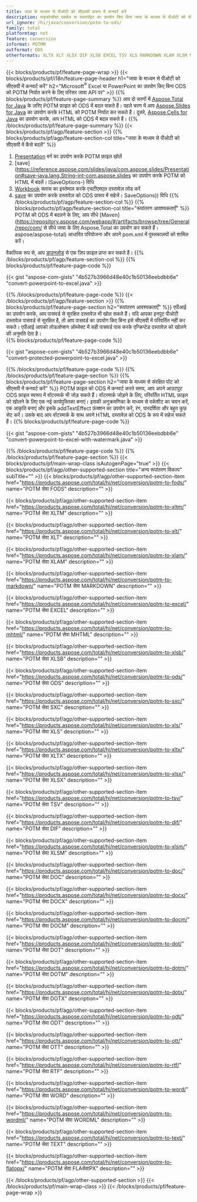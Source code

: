 ```yaml
---
title: जावा के माध्यम से पीओटी को सीएसवी प्रारूप में कनवर्ट करें
description: माइक्रोसॉफ्ट एक्सेल या पावरपॉइंट का उपयोग किए बिना जावा के माध्यम से पीओटी को सीएसवी प्रारूप में कनवर्ट करें
url_ignore: /hi/java/conversion/potm-to-ods/
family: total
platformtag: net
feature: conversion
informat: POTMM
outformat: ODS
otherformats: XLTX XLT XLSX DIF XLSB EXCEL TSV XLS MARKDOWN XLAM XLSM MHTML FODS SXC XLTM ODS DOC DOCX DOCM DOT DOTM DOTX ODT OTT RTF WORD WORDML TEXT FLATOPX
---
```

{{< blocks/products/pf/feature-page-wrap >}}
{{< blocks/products/pf/i18n/feature-page-header h1="जावा के माध्यम से पीओटी को सीएसवी में कनवर्ट करें" h2="Microsoft<sup>&reg;</sup> Excel या PowerPoint का उपयोग किए बिना ODS को POTM निर्यात करने के लिए परिसर जावा API पर" >}}
{{% blocks/products/pf/feature-page-summary %}}
आप दो चरणों में [Aspose.Total for Java](https://products.aspose.com/total/java/) के ज़रिए POTM फ़ाइल को ODS में बदल सकते हैं। पहले चरण में आप [Aspose.Slides for Java](https://products.aspose.com/slides/java/) का उपयोग करके HTML को POTM निर्यात कर सकते हैं। दूसरे, [Aspose.Cells for Java](https://products.aspose.com/cells/java/) का उपयोग करके, आप HTML को ODS में बदल सकते हैं।
{{% /blocks/products/pf/feature-page-summary  %}}
{{< blocks/products/pf/agp/feature-section >}}
{{% blocks/products/pf/agp/feature-section-col title="जावा के माध्यम से पीओटी को सीएसवी में कैसे बदलें" %}}
1. [Presentation](https://reference.aspose.com/slides/java/com.aspose.slides/Presentation) वर्ग का उपयोग करके POTM फ़ाइल खोलें
2. [save](https://reference.aspose.com/slides/java/com.aspose.slides/Presentation#save-java.lang.String-int-com.aspose.slides का उपयोग करके POTM को HTML में बदलें। ISaveOptions-) विधि
3. [Workbook](https://reference.aspose.com/cells/java/com.aspose.cells/Workbook) क्लास का इस्तेमाल करके एचटीएमएल दस्तावेज़ लोड करें
4. [save](https://reference.aspose.com/cells/java/com.aspose.cells/workbook#save(java.lang.String,%20com.aspose.cells)) का उपयोग करके दस्तावेज़ को ODS प्रारूप में सहेजें। SaveOptions)) विधि
{{% /blocks/products/pf/agp/feature-section-col %}}
{{% blocks/products/pf/agp/feature-section-col title="रूपांतरण आवश्यकताएँ" %}}
POTM को ODS में बदलने के लिए, आप सीधे [Maven](https://repository.aspose.com/webapp/#/artifacts/browse/tree/General/repo/com/ से सीधे जावा के लिए Aspose.Total का उपयोग कर सकते हैं। aspose/aspose-total) आधारित परियोजना और अपने pom.xml में पुस्तकालयों को शामिल करें।

वैकल्पिक रूप से, आप [डाउनलोड](https://downloads.aspose.com/total/java) से एक ज़िप फ़ाइल प्राप्त कर सकते हैं।
{{% /blocks/products/pf/agp/feature-section-col %}}
{{% blocks/products/pf/feature-page-code %}}

{{< gist "aspose-com-gists" "4b527b3966d48e40c1b50136eebdbb6e" "convert-powerpoint-to-excel.java" >}}


{{% /blocks/products/pf/feature-page-code %}}
{{< /blocks/products/pf/agp/feature-section >}}
{{% blocks/products/pf/feature-page-section  h2="रूपांतरण आवश्यकताएँ" %}}
एपीआई का उपयोग करके, आप पासवर्ड से सुरक्षित दस्तावेज़ भी खोल सकते हैं। यदि आपका इनपुट पीओटी दस्तावेज़ पासवर्ड से सुरक्षित है, तो आप पासवर्ड का उपयोग किए बिना इसे सीएसवी में परिवर्तित नहीं कर सकते। एपीआई आपको लोडऑप्शन ऑब्जेक्ट में सही पासवर्ड पास करके एन्क्रिप्टेड दस्तावेज़ को खोलने की अनुमति देता है।  
{{% blocks/products/pf/feature-page-code %}}

{{< gist "aspose-com-gists" "4b527b3966d48e40c1b50136eebdbb6e" "convert-protected-powerpoint-to-excel.java" >}}

{{% /blocks/products/pf/feature-page-code  %}}
{{% /blocks/products/pf/feature-page-section %}}
{{% blocks/products/pf/feature-page-section  h2="जावा के माध्यम से संरक्षित पॉट को सीएसवी में कनवर्ट करें" %}}
POTM फ़ाइल को ODS में कनवर्ट करते समय, आप अपने आउटपुट ODS फ़ाइल स्वरूप में वॉटरमार्क भी जोड़ सकते हैं। वॉटरमार्क जोड़ने के लिए, परिवर्तित HTML फ़ाइल को खोलने के लिए एक नई कार्यपुस्तिका बनाएं। इसकी अनुक्रमणिका के माध्यम से वर्कशीट का चयन करें, एक आकृति बनाएं और इसके addTextEffect फ़ंक्शन का उपयोग करें, रंग, पारदर्शिता और बहुत कुछ सेट करें। उसके बाद आप वॉटरमार्क के साथ अपने HTML दस्तावेज़ को ODS के रूप में सहेज सकते हैं। 
{{% blocks/products/pf/feature-page-code %}}

{{< gist "aspose-com-gists" "4b527b3966d48e40c1b50136eebdbb6e" "convert-powerpoint-to-excel-with-watermark.java" >}}

{{% /blocks/products/pf/feature-page-code  %}}
{{% /blocks/products/pf/feature-page-section %}}
{{< blocks/products/pf/main-wrap-class isAutogenPage="true" >}}
{{< blocks/products/pf/agp/other-supported-section title="अन्य रूपांतरण विकल्प" subTitle="" >}}
{{< blocks/products/pf/agp/other-supported-section-item href="https://products.aspose.com/total/hi/net/conversion/potm-to-fods/" name="POTM सेवा FODS" description="" >}}

{{< blocks/products/pf/agp/other-supported-section-item href="https://products.aspose.com/total/hi/net/conversion/potm-to-xltm/" name="POTM सेवा XLTM" description="" >}}

{{< blocks/products/pf/agp/other-supported-section-item href="https://products.aspose.com/total/hi/net/conversion/potm-to-xlt/" name="POTM सेवा XLT" description="" >}}

{{< blocks/products/pf/agp/other-supported-section-item href="https://products.aspose.com/total/hi/net/conversion/potm-to-xlam/" name="POTM सेवा XLAM" description="" >}}

{{< blocks/products/pf/agp/other-supported-section-item href="https://products.aspose.com/total/hi/net/conversion/potm-to-markdown/" name="POTM सेवा MARKDOWN" description="" >}}

{{< blocks/products/pf/agp/other-supported-section-item href="https://products.aspose.com/total/hi/net/conversion/potm-to-excel/" name="POTM सेवा EXCEL" description="" >}}

{{< blocks/products/pf/agp/other-supported-section-item href="https://products.aspose.com/total/hi/net/conversion/potm-to-mhtml/" name="POTM सेवा MHTML" description="" >}}

{{< blocks/products/pf/agp/other-supported-section-item href="https://products.aspose.com/total/hi/net/conversion/potm-to-xlsb/" name="POTM सेवा XLSB" description="" >}}

{{< blocks/products/pf/agp/other-supported-section-item href="https://products.aspose.com/total/hi/net/conversion/potm-to-ods/" name="POTM सेवा ODS" description="" >}}

{{< blocks/products/pf/agp/other-supported-section-item href="https://products.aspose.com/total/hi/net/conversion/potm-to-sxc/" name="POTM सेवा SXC" description="" >}}

{{< blocks/products/pf/agp/other-supported-section-item href="https://products.aspose.com/total/hi/net/conversion/potm-to-xls/" name="POTM सेवा XLS" description="" >}}

{{< blocks/products/pf/agp/other-supported-section-item href="https://products.aspose.com/total/hi/net/conversion/potm-to-xltx/" name="POTM सेवा XLTX" description="" >}}

{{< blocks/products/pf/agp/other-supported-section-item href="https://products.aspose.com/total/hi/net/conversion/potm-to-xlsx/" name="POTM सेवा XLSX" description="" >}}

{{< blocks/products/pf/agp/other-supported-section-item href="https://products.aspose.com/total/hi/net/conversion/potm-to-tsv/" name="POTM सेवा TSV" description="" >}}

{{< blocks/products/pf/agp/other-supported-section-item href="https://products.aspose.com/total/hi/net/conversion/potm-to-dif/" name="POTM सेवा DIF" description="" >}}

{{< blocks/products/pf/agp/other-supported-section-item href="https://products.aspose.com/total/hi/net/conversion/potm-to-xlsm/" name="POTM सेवा XLSM" description="" >}}

{{< blocks/products/pf/agp/other-supported-section-item href="https://products.aspose.com/total/hi/net/conversion/potm-to-doc/" name="POTM सेवा DOC" description="" >}}

{{< blocks/products/pf/agp/other-supported-section-item href="https://products.aspose.com/total/hi/net/conversion/potm-to-docx/" name="POTM सेवा DOCX" description="" >}}

{{< blocks/products/pf/agp/other-supported-section-item href="https://products.aspose.com/total/hi/net/conversion/potm-to-docm/" name="POTM सेवा DOCM" description="" >}}

{{< blocks/products/pf/agp/other-supported-section-item href="https://products.aspose.com/total/hi/net/conversion/potm-to-dot/" name="POTM सेवा DOT" description="" >}}

{{< blocks/products/pf/agp/other-supported-section-item href="https://products.aspose.com/total/hi/net/conversion/potm-to-dotm/" name="POTM सेवा DOTM" description="" >}}

{{< blocks/products/pf/agp/other-supported-section-item href="https://products.aspose.com/total/hi/net/conversion/potm-to-dotx/" name="POTM सेवा DOTX" description="" >}}

{{< blocks/products/pf/agp/other-supported-section-item href="https://products.aspose.com/total/hi/net/conversion/potm-to-odt/" name="POTM सेवा ODT" description="" >}}

{{< blocks/products/pf/agp/other-supported-section-item href="https://products.aspose.com/total/hi/net/conversion/potm-to-ott/" name="POTM सेवा OTT" description="" >}}

{{< blocks/products/pf/agp/other-supported-section-item href="https://products.aspose.com/total/hi/net/conversion/potm-to-rtf/" name="POTM सेवा RTF" description="" >}}

{{< blocks/products/pf/agp/other-supported-section-item href="https://products.aspose.com/total/hi/net/conversion/potm-to-word/" name="POTM सेवा WORD" description="" >}}

{{< blocks/products/pf/agp/other-supported-section-item href="https://products.aspose.com/total/hi/net/conversion/potm-to-wordml/" name="POTM सेवा WORDML" description="" >}}

{{< blocks/products/pf/agp/other-supported-section-item href="https://products.aspose.com/total/hi/net/conversion/potm-to-text/" name="POTM सेवा TEXT" description="" >}}

{{< blocks/products/pf/agp/other-supported-section-item href="https://products.aspose.com/total/hi/net/conversion/potm-to-flatopx/" name="POTM सेवा FLAसेवाPX" description="" >}}


{{< /blocks/products/pf/agp/other-supported-section >}}
{{< /blocks/products/pf/main-wrap-class >}}
{{< /blocks/products/pf/feature-page-wrap >}}